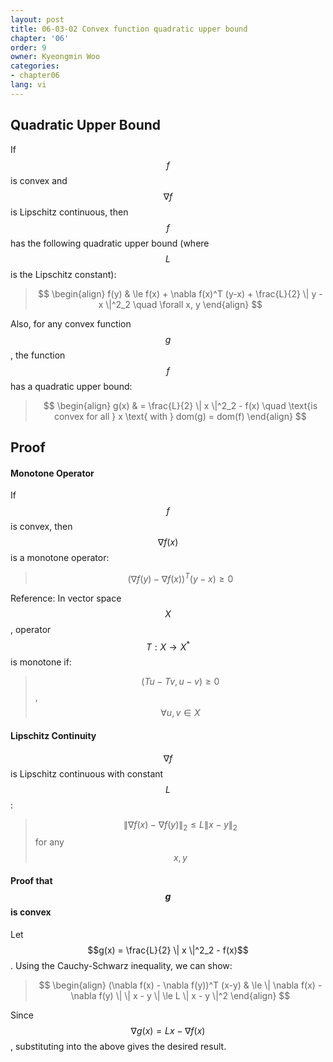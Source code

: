 ```yaml
---
layout: post
title: 06-03-02 Convex function quadratic upper bound
chapter: '06'
order: 9
owner: Kyeongmin Woo
categories:
- chapter06
lang: vi
---
```


## Quadratic Upper Bound
If $$f$$ is convex and $$\nabla f$$ is Lipschitz continuous, then $$f$$ has the following quadratic upper bound (where $$L$$ is the Lipschitz constant):

> $$ \begin{align}
f(y) & \le f(x) + \nabla f(x)^T (y-x) + \frac{L}{2} \| y - x \|^2_2 \quad \forall x, y
\end{align} $$

Also, for any convex function $$g$$, the function $$f$$ has a quadratic upper bound:

> $$ \begin{align}
g(x) & = \frac{L}{2} \| x \|^2_2 - f(x) \quad \text{is convex for all } x \text{ with } dom(g) = dom(f)
\end{align} $$

## Proof

#### Monotone Operator
If $$f$$ is convex, then $$\nabla f(x)$$ is a monotone operator:

> $$(\nabla f(y) - \nabla f(x))^T (y-x) \ge 0$$

Reference: In vector space $$X$$, operator $$T : X \to X^*$$ is monotone if:
> $$(Tu - Tv, u-v) \ge 0$$, $$\forall u, v \in X$$

#### Lipschitz Continuity
$$\nabla f$$ is Lipschitz continuous with constant $$L$$:
>$$ \| \nabla f(x) - \nabla f(y) \|_2 \le L \| x - y \|_2 $$ for any $$x, y$$

#### Proof that $$g$$ is convex
Let $$g(x) = \frac{L}{2} \| x \|^2_2 - f(x)$$. Using the Cauchy-Schwarz inequality, we can show:
> $$ \begin{align}
(\nabla f(x) - \nabla f(y))^T (x-y) & \le \| \nabla f(x) - \nabla f(y) \| \| x - y \| \le L \| x - y \|^2
\end{align} $$

Since $$\nabla g(x) = Lx - \nabla f(x)$$, substituting into the above gives the desired result.